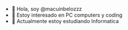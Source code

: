- 👋 Hola, soy @macuinbelozzz
- 👀 Estoy interesado en PC computers y coding 
- 🌱 Actualmente estoy estudiando Informatica



<!---
macuinbelozzz/macuinbelozzz is a ✨ special ✨ repository because its `README.md` (this file) appears on your GitHub profile.
You can click the Preview link to take a look at your changes.
--->

